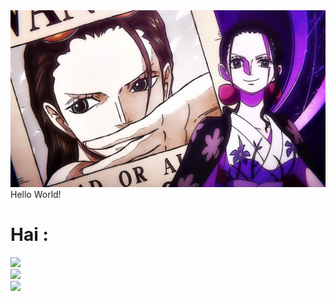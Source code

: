 <img src=https://raw.githubusercontent.com/AbuRider/AbuRider/refs/heads/main/8294d8d2b9427c49048b65e5a1430f5e_1.jpg>
Hello World!

# Hai :
![](https://github-readme-stats.vercel.app/api?username=AbuRider&theme=dark&hide_border=true&include_all_commits=true&count_private=false)<br/>
![](https://nirzak-streak-stats.vercel.app/?user=AbuRider&theme=dark&hide_border=true)<br/>
![](https://github-readme-stats.vercel.app/api/top-langs/?username=AbuRider&theme=dark&hide_border=true&include_all_commits=true&count_private=false&layout=compact)

<!-- Proudly created with GPRM ( https://gprm.itsvg.in ) -->
